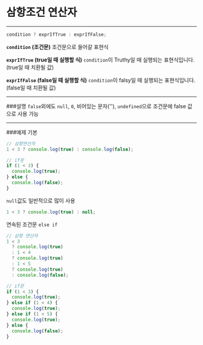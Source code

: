 # 삼항조건 연산자

---

```javascript
condition ? exprIfTrue : exprIfFalse;
```

**`condition` (조건문)**
조건문으로 들어갈 표현식

**`exprIfTrue` (true일 때 실행할 식)**
`condition`이 Truthy일 때 실행되는 표현식입니다. (true일 때 치환될 값)

**`exprIfFalse` (false일 때 실행할 식)**
`condition`이 falsy일 때 실행되는 표현식입니다. (false일 때 치환될 값)

---

###설명
`false`외에도 `null`, `0`, 비어있는 문자(''), `undefined`으로 조건문에 false 값으로 사용 가능

---

###예제
기본

```javascript
// 삼항연산자
1 < 3 ? console.log(true) : console.log(false);

// if문
if (1 < 3) {
  console.log(true);
} else {
  console.log(false);
}
```

`null`값도 일반적으로 많이 사용

```javascript
1 < 3 ? console.log(true) : null;
```

연속된 조건문 `else if`

```javascript
// 삼항 연산자
1 < 3
  ? console.log(true)
  : 1 < 4
  ? console.log(true)
  : 1 < 5
  ? console.log(true)
  : console.log(false);

// if문
if (1 < 3) {
  console.log(true);
} else if (1 < 4) {
  console.log(true);
} else if (1 < 5) {
  console.log(true);
} else {
  console.log(false);
}
```
